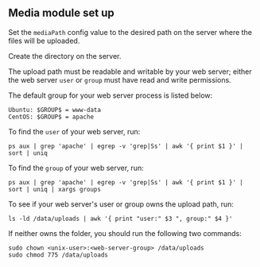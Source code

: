 ## Media module set up 

Set the `mediaPath` config value to the desired path on the server where the files 
will be uploaded.

Create the directory on the server.

The upload path must be readable and writable by your web server; 
either the web server `user` or `group` must have read and write permissions.

The default group for your web server process is listed below:
```
Ubuntu: $GROUP$ = www-data
CentOS: $GROUP$ = apache
```

To find the `user` of your web server, run:
 
`ps aux | grep 'apache' | egrep -v 'grep|Ss' | awk '{ print $1 }' | sort | uniq`

To find the `group` of your web server, run:

`ps aux | grep 'apache' | egrep -v 'grep|Ss' | awk '{ print $1 }' | sort | uniq | xargs groups`

To see if your web server's user or group owns the upload path, run:
 
`ls -ld /data/uploads | awk '{ print "user:" $3 ", group:" $4 }'`

If neither owns the folder, you should run the following two commands:
```
sudo chown <unix-user>:<web-server-group> /data/uploads
sudo chmod 775 /data/uploads
```
